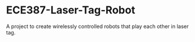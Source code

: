 # ECE387-Laser-Tag-Robot
A project to create wirelessly controlled robots that play each other in laser tag.
